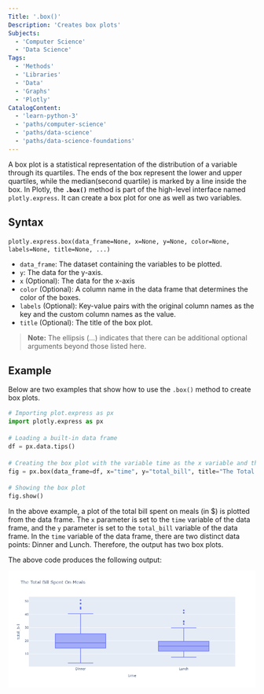 ```yaml
---
Title: '.box()'
Description: 'Creates box plots'
Subjects:
  - 'Computer Science'
  - 'Data Science'
Tags:
  - 'Methods'
  - 'Libraries'
  - 'Data'
  - 'Graphs'
  - 'Plotly'
CatalogContent:
  - 'learn-python-3'
  - 'paths/computer-science'
  - 'paths/data-science'
  - 'paths/data-science-foundations'
---
```


A box plot is a statistical representation of the distribution of a variable through its quartiles. The ends of the box represent the lower and upper quartiles, while the median(second quartile) is marked by a line inside the box. In Plotly, the **`.box()`** method is part of the high-level interface named `plotly.express`. It can create a box plot for one as well as two variables.

## Syntax

```pseudo
plotly.express.box(data_frame=None, x=None, y=None, color=None, labels=None, title=None, ...)
```

- `data_frame`: The dataset containing the variables to be plotted.
- `y`: The data for the y-axis.
- `x` (Optional): The data for the x-axis
- `color` (Optional): A column name in the data frame that determines the color of the boxes.
- `labels` (Optional): Key-value pairs with the original column names as the key and the custom column names as the value.
- `title` (Optional): The title of the box plot.

> **Note:** The ellipsis (...) indicates that there can be additional optional arguments beyond those listed here.

## Example

Below are two examples that show how to use the `.box()` method to create box plots.

```py
# Importing plot.express as px
import plotly.express as px

# Loading a built-in data frame
df = px.data.tips()

# Creating the box plot with the variable time as the x variable and the variable total_bill as the y variable
fig = px.box(data_frame=df, x="time", y="total_bill", title="The Total Bill Spent On Meals")

# Showing the box plot
fig.show()
```

In the above example, a plot of the total bill spent on meals (in $) is plotted from the data frame. The `x` parameter is set to the `time` variable of the data frame, and the `y` parameter is set to the `total_bill` variable of the data frame. In the `time` variable of the data frame, there are two distinct data points: Dinner and Lunch. Therefore, the output has two box plots.

The above code produces the following output:

![The output for the above example](<https://raw.githubusercontent.com/Codecademy/docs/main/media/plotly-express-box()-example.png>)
